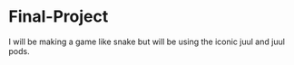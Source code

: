 # Final-Project
I will be making a game like snake but will be using the iconic juul and juul pods. 
